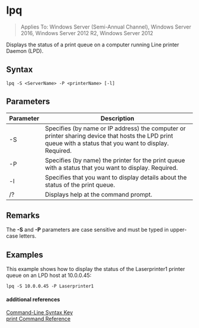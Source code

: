 # lpq

>Applies To: Windows Server (Semi-Annual Channel), Windows Server 2016, Windows Server 2012 R2, Windows Server 2012

Displays the status of a print queue on a computer running Line printer Daemon (LPD).  
  
## Syntax  
```  
lpq -S <ServerName> -P <printerName> [-l]  
```  
## Parameters  
|Parameter|Description|  
|-------|--------|  
|-S <ServerName>|Specifies (by name or IP address) the computer or printer sharing device that hosts the LPD print queue with a status that you want to display. Required.|  
|-P <printerName>|Specifies (by name) the printer for the print queue with a status that you want to display. Required.|  
|-l|Specifies that you want to display details about the status of the print queue.|  
|/?|Displays help at the command prompt.|  
## Remarks  
The **-S** and **-P** parameters are case sensitive and must be typed in upper-case letters.  
## <a name="BKMK_examples"></a>Examples  
This example shows how to display the status of the Laserprinter1 printer queue on an LPD host at 10.0.0.45:  
```  
lpq -S 10.0.0.45 -P Laserprinter1  
```  
#### additional references  
[Command-Line Syntax Key](command-line-syntax-key.md)  
[print Command Reference](print-command-reference.md)  
